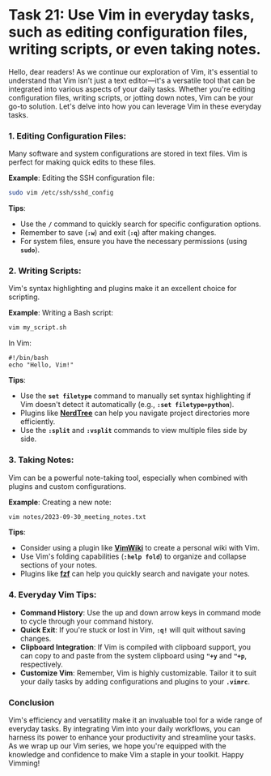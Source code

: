 # Task 21: Use Vim in everyday tasks, such as editing configuration files, writing scripts, or even taking notes.

Hello, dear readers! As we continue our exploration of Vim, it's essential to understand that Vim isn't just a text editor—it's a versatile tool that can be integrated into various aspects of your daily tasks. Whether you're editing configuration files, writing scripts, or jotting down notes, Vim can be your go-to solution. Let's delve into how you can leverage Vim in these everyday tasks.

### **1. Editing Configuration Files**:

Many software and system configurations are stored in text files. Vim is perfect for making quick edits to these files.

**Example**: Editing the SSH configuration file:

```bash
sudo vim /etc/ssh/sshd_config
```

**Tips**:

- Use the **`/`** command to quickly search for specific configuration options.
- Remember to save (**`:w`**) and exit (**`:q`**) after making changes.
- For system files, ensure you have the necessary permissions (using **`sudo`**).

### **2. Writing Scripts**:

Vim's syntax highlighting and plugins make it an excellent choice for scripting.

**Example**: Writing a Bash script:

```bash
vim my_script.sh
```

In Vim:

```
#!/bin/bash
echo "Hello, Vim!"
```

**Tips**:

- Use the **`set filetype`** command to manually set syntax highlighting if Vim doesn't detect it automatically (e.g., **`:set filetype=python`**).
- Plugins like **[NerdTree](https://github.com/preservim/nerdtree)** can help you navigate project directories more efficiently.
- Use the **`:split`** and **`:vsplit`** commands to view multiple files side by side.

### **3. Taking Notes**:

Vim can be a powerful note-taking tool, especially when combined with plugins and custom configurations.

**Example**: Creating a new note:

```bash
vim notes/2023-09-30_meeting_notes.txt
```

**Tips**:

- Consider using a plugin like **[VimWiki](https://github.com/vimwiki/vimwiki)** to create a personal wiki with Vim.
- Use Vim's folding capabilities (**`:help fold`**) to organize and collapse sections of your notes.
- Plugins like **[fzf](https://github.com/junegunn/fzf.vim)** can help you quickly search and navigate your notes.

### **4. Everyday Vim Tips**:

- **Command History**: Use the up and down arrow keys in command mode to cycle through your command history.
- **Quick Exit**: If you're stuck or lost in Vim, **`:q!`** will quit without saving changes.
- **Clipboard Integration**: If Vim is compiled with clipboard support, you can copy to and paste from the system clipboard using **`"+y`** and **`"+p`**, respectively.
- **Customize Vim**: Remember, Vim is highly customizable. Tailor it to suit your daily tasks by adding configurations and plugins to your **`.vimrc`**.

### **Conclusion**

Vim's efficiency and versatility make it an invaluable tool for a wide range of everyday tasks. By integrating Vim into your daily workflows, you can harness its power to enhance your productivity and streamline your tasks. As we wrap up our Vim series, we hope you're equipped with the knowledge and confidence to make Vim a staple in your toolkit. Happy Vimming!